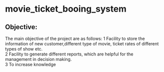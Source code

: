 # movie_ticket_booing_system

## Objective:
The main objective of the project are as follows:
 1 Facility to store the information of new customer,different type of movie, ticket rates of different types of show etc.<br>
 2 Facility to generate different reports, which are helpful for the management in decision making.<br>
 3 To increase knowledge<br>
